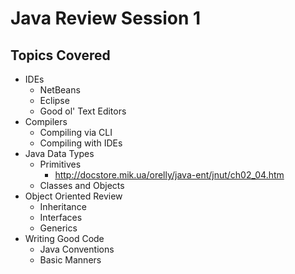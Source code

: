 # Java Review Session 1

## Topics Covered

- IDEs
    + NetBeans
    + Eclipse
    + Good ol' Text Editors
- Compilers
    + Compiling via CLI
    + Compiling with IDEs
- Java Data Types
    + Primitives
        + http://docstore.mik.ua/orelly/java-ent/jnut/ch02_04.htm
    + Classes and Objects
- Object Oriented Review
    + Inheritance
    + Interfaces
    + Generics
- Writing Good Code
    + Java Conventions
    + Basic Manners
